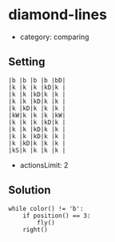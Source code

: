 # diamond-lines
- category: comparing

## Setting

```
|b |b |b |b |bD|
|k |k |k |kD|k |
|k |k |kD|k |k |
|k |k |kD|k |k |
|k |kD|k |k |k |
|kW|k |k |k |kW|
|k |k |k |kD|k |
|k |k |kD|k |k |
|k |k |kD|k |k |
|k |kD|k |k |k |
|kS|k |k |k |k |
```

- actionsLimit: 2

## Solution

```
while color() != 'b':
    if position() == 3:
        fly()
    right()
```
